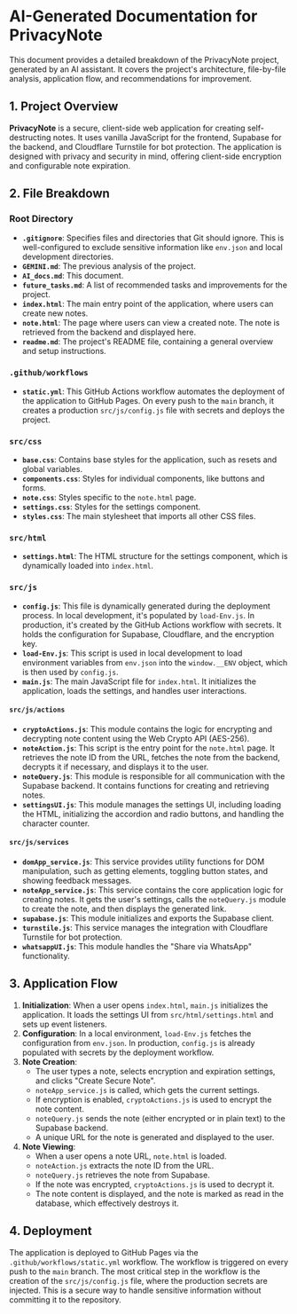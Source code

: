 # AI-Generated Documentation for PrivacyNote

This document provides a detailed breakdown of the PrivacyNote project, generated by an AI assistant. It covers the project's architecture, file-by-file analysis, application flow, and recommendations for improvement.

## 1. Project Overview

**PrivacyNote** is a secure, client-side web application for creating self-destructing notes. It uses vanilla JavaScript for the frontend, Supabase for the backend, and Cloudflare Turnstile for bot protection. The application is designed with privacy and security in mind, offering client-side encryption and configurable note expiration.

## 2. File Breakdown

### Root Directory

-   **`.gitignore`**: Specifies files and directories that Git should ignore. This is well-configured to exclude sensitive information like `env.json` and local development directories.
-   **`GEMINI.md`**: The previous analysis of the project.
-   **`AI_docs.md`**: This document.
-   **`future_tasks.md`**: A list of recommended tasks and improvements for the project.
-   **`index.html`**: The main entry point of the application, where users can create new notes.
-   **`note.html`**: The page where users can view a created note. The note is retrieved from the backend and displayed here.
-   **`readme.md`**: The project's README file, containing a general overview and setup instructions.

### `.github/workflows`

-   **`static.yml`**: This GitHub Actions workflow automates the deployment of the application to GitHub Pages. On every push to the `main` branch, it creates a production `src/js/config.js` file with secrets and deploys the project.

### `src/css`

-   **`base.css`**: Contains base styles for the application, such as resets and global variables.
-   **`components.css`**: Styles for individual components, like buttons and forms.
-   **`note.css`**: Styles specific to the `note.html` page.
-   **`settings.css`**: Styles for the settings component.
-   **`styles.css`**: The main stylesheet that imports all other CSS files.

### `src/html`

-   **`settings.html`**: The HTML structure for the settings component, which is dynamically loaded into `index.html`.

### `src/js`

-   **`config.js`**: This file is dynamically generated during the deployment process. In local development, it's populated by `load-Env.js`. In production, it's created by the GitHub Actions workflow with secrets. It holds the configuration for Supabase, Cloudflare, and the encryption key.
-   **`load-Env.js`**: This script is used in local development to load environment variables from `env.json` into the `window.__ENV` object, which is then used by `config.js`.
-   **`main.js`**: The main JavaScript file for `index.html`. It initializes the application, loads the settings, and handles user interactions.

#### `src/js/actions`

-   **`cryptoActions.js`**: This module contains the logic for encrypting and decrypting note content using the Web Crypto API (AES-256).
-   **`noteAction.js`**: This script is the entry point for the `note.html` page. It retrieves the note ID from the URL, fetches the note from the backend, decrypts it if necessary, and displays it to the user.
-   **`noteQuery.js`**: This module is responsible for all communication with the Supabase backend. It contains functions for creating and retrieving notes.
-   **`settingsUI.js`**: This module manages the settings UI, including loading the HTML, initializing the accordion and radio buttons, and handling the character counter.

#### `src/js/services`

-   **`domApp_service.js`**: This service provides utility functions for DOM manipulation, such as getting elements, toggling button states, and showing feedback messages.
-   **`noteApp_service.js`**: This service contains the core application logic for creating notes. It gets the user's settings, calls the `noteQuery.js` module to create the note, and then displays the generated link.
-   **`supabase.js`**: This module initializes and exports the Supabase client.
-   **`turnstile.js`**: This service manages the integration with Cloudflare Turnstile for bot protection.
-   **`whatsappUI.js`**: This module handles the "Share via WhatsApp" functionality.

## 3. Application Flow

1.  **Initialization**: When a user opens `index.html`, `main.js` initializes the application. It loads the settings UI from `src/html/settings.html` and sets up event listeners.
2.  **Configuration**: In a local environment, `load-Env.js` fetches the configuration from `env.json`. In production, `config.js` is already populated with secrets by the deployment workflow.
3.  **Note Creation**:
    -   The user types a note, selects encryption and expiration settings, and clicks "Create Secure Note".
    -   `noteApp_service.js` is called, which gets the current settings.
    -   If encryption is enabled, `cryptoActions.js` is used to encrypt the note content.
    -   `noteQuery.js` sends the note (either encrypted or in plain text) to the Supabase backend.
    -   A unique URL for the note is generated and displayed to the user.
4.  **Note Viewing**:
    -   When a user opens a note URL, `note.html` is loaded.
    -   `noteAction.js` extracts the note ID from the URL.
    -   `noteQuery.js` retrieves the note from Supabase.
    -   If the note was encrypted, `cryptoActions.js` is used to decrypt it.
    -   The note content is displayed, and the note is marked as read in the database, which effectively destroys it.

## 4. Deployment

The application is deployed to GitHub Pages via the `.github/workflows/static.yml` workflow. The workflow is triggered on every push to the `main` branch. The most critical step in the workflow is the creation of the `src/js/config.js` file, where the production secrets are injected. This is a secure way to handle sensitive information without committing it to the repository.
